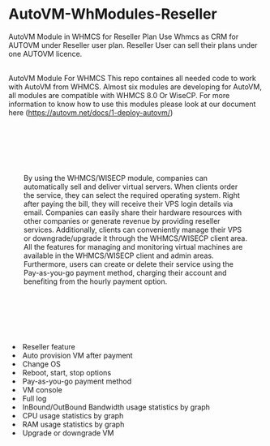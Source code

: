 # AutoVM-WhModules-Reseller
AutoVM Module in WHMCS for Reseller Plan
Use Whmcs as CRM for AUTOVM under Reseller user plan.
Reseller User can sell their plans under one AUTOVM licence.
<br><br>

<p dir="auto">AutoVM Module For WHMCS
This repo containes all needed code to work with AutoVM from WHMCS. Almost six modules are developing for AutoVM, all modules are compatible with WHMCS 8.0 Or WiseCP. For more information to know how to use this modules please look at our document here  (<a href="https://autovm.net/docs/1-deploy-autovm/" rel="nofollow">https://autovm.net/docs/1-deploy-autovm/</a>)</p>


<div>
    <noscript><img src="https://autovm.net/wp-content/themes/autovm-theme/assets/images/png/feature-tour/whmcs_client.png" class="col-12 shadow-lg rounded mt-5" style="object-fit: cover; max-width: 70% !important;" alt=""></noscript>
</div>
<br><br>
<p style="padding: 50px 30px;" class="text-muted py-5 fs-5">
By using the WHMCS/WISECP module, companies can automatically sell and deliver virtual servers. When clients order the service, they can select the required operating system. Right after paying the bill, they will receive their VPS login details via email. Companies can easily share their hardware resources with other companies or generate revenue by providing reseller services. Additionally, clients can conveniently manage their VPS or downgrade/upgrade it through the WHMCS/WISECP client area. All the features for managing and monitoring virtual machines are available in the WHMCS/WISECP client and admin areas. Furthermore, users can create or delete their service using the Pay-as-you-go payment method, charging their account and benefiting from the hourly payment option.
</p>
<br><br>
    <ul>
        <li>
            <img src="https://camo.githubusercontent.com/8ab5e66b80221ae6121354c4ad65c2972d0f64ca1322fdf39fd7458bed2ed60e/68747470733a2f2f6175746f766d2e6e65742f77702d636f6e74656e742f7468656d65732f6175746f766d2d7468656d652f6173736574732f696d616765732f7376672f737563636573732e737667" alt="" data-canonical-src="https://autovm.net/wp-content/themes/autovm-theme/assets/images/svg/success.svg">
            <span class="fw-bold fs-5 pt-2">
                Reseller feature
            </span>
        </li>
        <li>
            <img src="https://camo.githubusercontent.com/8ab5e66b80221ae6121354c4ad65c2972d0f64ca1322fdf39fd7458bed2ed60e/68747470733a2f2f6175746f766d2e6e65742f77702d636f6e74656e742f7468656d65732f6175746f766d2d7468656d652f6173736574732f696d616765732f7376672f737563636573732e737667" alt="" data-canonical-src="https://autovm.net/wp-content/themes/autovm-theme/assets/images/svg/success.svg">
            <span class="fw-bold fs-5 pt-2">
                Auto provision VM after payment
            </span>
        </li>
        <li>
            <img src="https://camo.githubusercontent.com/8ab5e66b80221ae6121354c4ad65c2972d0f64ca1322fdf39fd7458bed2ed60e/68747470733a2f2f6175746f766d2e6e65742f77702d636f6e74656e742f7468656d65732f6175746f766d2d7468656d652f6173736574732f696d616765732f7376672f737563636573732e737667" alt="" data-canonical-src="https://autovm.net/wp-content/themes/autovm-theme/assets/images/svg/success.svg">
            <span class="fw-bold fs-5 pt-2">
                Change OS
            </span>
        </li>
        <li>
            <img src="https://camo.githubusercontent.com/8ab5e66b80221ae6121354c4ad65c2972d0f64ca1322fdf39fd7458bed2ed60e/68747470733a2f2f6175746f766d2e6e65742f77702d636f6e74656e742f7468656d65732f6175746f766d2d7468656d652f6173736574732f696d616765732f7376672f737563636573732e737667" alt="" data-canonical-src="https://autovm.net/wp-content/themes/autovm-theme/assets/images/svg/success.svg">
            <span class="fw-bold fs-5 pt-2">
                Reboot, start, stop options
            </span>
        </li>
        <li>
            <img src="https://camo.githubusercontent.com/8ab5e66b80221ae6121354c4ad65c2972d0f64ca1322fdf39fd7458bed2ed60e/68747470733a2f2f6175746f766d2e6e65742f77702d636f6e74656e742f7468656d65732f6175746f766d2d7468656d652f6173736574732f696d616765732f7376672f737563636573732e737667" alt="" data-canonical-src="https://autovm.net/wp-content/themes/autovm-theme/assets/images/svg/success.svg">
            <span class="fw-bold fs-5 pt-2">
                Pay-as-you-go payment method
            </span>
        </li>
        <li>
            <img src="https://camo.githubusercontent.com/8ab5e66b80221ae6121354c4ad65c2972d0f64ca1322fdf39fd7458bed2ed60e/68747470733a2f2f6175746f766d2e6e65742f77702d636f6e74656e742f7468656d65732f6175746f766d2d7468656d652f6173736574732f696d616765732f7376672f737563636573732e737667" alt="" data-canonical-src="https://autovm.net/wp-content/themes/autovm-theme/assets/images/svg/success.svg">
            <span class="fw-bold fs-5 pt-2">
                VM console
            </span>
        </li>
        <li>
            <img src="https://camo.githubusercontent.com/8ab5e66b80221ae6121354c4ad65c2972d0f64ca1322fdf39fd7458bed2ed60e/68747470733a2f2f6175746f766d2e6e65742f77702d636f6e74656e742f7468656d65732f6175746f766d2d7468656d652f6173736574732f696d616765732f7376672f737563636573732e737667" alt="" data-canonical-src="https://autovm.net/wp-content/themes/autovm-theme/assets/images/svg/success.svg">
            <span class="fw-bold fs-5 pt-2">
                Full log
            </span>
        </li>
        <li>
            <img src="https://camo.githubusercontent.com/8ab5e66b80221ae6121354c4ad65c2972d0f64ca1322fdf39fd7458bed2ed60e/68747470733a2f2f6175746f766d2e6e65742f77702d636f6e74656e742f7468656d65732f6175746f766d2d7468656d652f6173736574732f696d616765732f7376672f737563636573732e737667" alt="" data-canonical-src="https://autovm.net/wp-content/themes/autovm-theme/assets/images/svg/success.svg">
            <span class="fw-bold fs-5 pt-2">
                InBound/OutBound Bandwidth usage statistics by graph
            </span>
        </li>
        <li>
            <img src="https://camo.githubusercontent.com/8ab5e66b80221ae6121354c4ad65c2972d0f64ca1322fdf39fd7458bed2ed60e/68747470733a2f2f6175746f766d2e6e65742f77702d636f6e74656e742f7468656d65732f6175746f766d2d7468656d652f6173736574732f696d616765732f7376672f737563636573732e737667" alt="" data-canonical-src="https://autovm.net/wp-content/themes/autovm-theme/assets/images/svg/success.svg">
            <span class="fw-bold fs-5 pt-2">
                CPU usage statistics by graph
            </span>
        </li>
        <li>
            <img src="https://camo.githubusercontent.com/8ab5e66b80221ae6121354c4ad65c2972d0f64ca1322fdf39fd7458bed2ed60e/68747470733a2f2f6175746f766d2e6e65742f77702d636f6e74656e742f7468656d65732f6175746f766d2d7468656d652f6173736574732f696d616765732f7376672f737563636573732e737667" alt="" data-canonical-src="https://autovm.net/wp-content/themes/autovm-theme/assets/images/svg/success.svg">
            <span class="fw-bold fs-5 pt-2">
                RAM usage statistics by graph
            </span>
        </li>
        <li>
            <img src="https://camo.githubusercontent.com/8ab5e66b80221ae6121354c4ad65c2972d0f64ca1322fdf39fd7458bed2ed60e/68747470733a2f2f6175746f766d2e6e65742f77702d636f6e74656e742f7468656d65732f6175746f766d2d7468656d652f6173736574732f696d616765732f7376672f737563636573732e737667" alt="" data-canonical-src="https://autovm.net/wp-content/themes/autovm-theme/assets/images/svg/success.svg">
            <span class="fw-bold fs-5 pt-2">
                Upgrade or downgrade VM
            </span>
        </li>
    </ul>